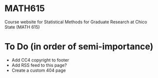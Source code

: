 # MATH615
Course website for Statistical Methods for Graduate Research at Chico State (MATH 615)


# To Do (in order of semi-importance)

- Add CC4 copyright to footer
- Add RSS feed to this page?
- Create a custom 404 page